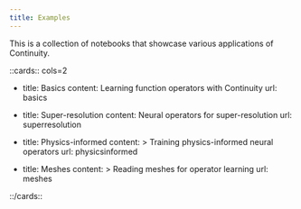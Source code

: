 ```yaml
---
title: Examples
---
```


This is a collection of notebooks that showcase various applications of
Continuity.

::cards:: cols=2

- title: Basics
  content: Learning function operators with Continuity
  url: basics

- title: Super-resolution
  content: Neural operators for super-resolution
  url: superresolution

- title: Physics-informed
  content: >
    Training physics-informed neural operators
  url: physicsinformed

- title: Meshes
  content: >
    Reading meshes for operator learning
  url: meshes

::/cards::
